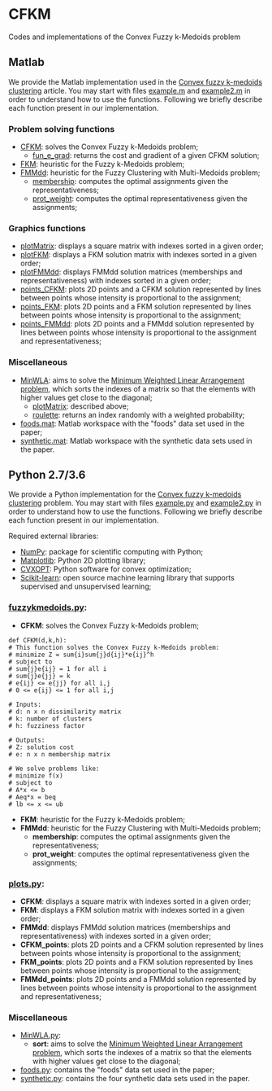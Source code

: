 # CFKM
Codes and implementations of the Convex Fuzzy k-Medoids problem

## Matlab
We provide the Matlab implementation used in the [Convex fuzzy k-medoids clustering](https://doi.org/10.1016/j.fss.2020.01.001) article. You may start with files [example.m](https://github.com/danielnopinheiro/CFKM/blob/master/matlab/example.m) and [example2.m](https://github.com/danielnopinheiro/CFKM/blob/master/matlab/example2.m) in order to understand how to use the functions. Following we briefly describe each function present in our implementation.

### Problem solving functions
* [CFKM](https://github.com/danielnopinheiro/CFKM/blob/master/matlab/CFKM.m): solves the Convex Fuzzy k-Medoids problem;
  * [fun_e_grad](https://github.com/danielnopinheiro/CFKM/blob/master/matlab/fun_e_grad.m): returns the cost and gradient of a given CFKM solution;
* [FKM](https://github.com/danielnopinheiro/CFKM/blob/master/matlab/FKM.m): heuristic for the Fuzzy k-Medoids problem;
* [FMMdd](https://github.com/danielnopinheiro/CFKM/blob/master/matlab/FMMdd.m): heuristic for the Fuzzy Clustering with Multi-Medoids problem;
  * [membership](https://github.com/danielnopinheiro/CFKM/blob/master/matlab/membership.m): computes the optimal assignments given the representativeness;
  * [prot_weight](https://github.com/danielnopinheiro/CFKM/blob/master/matlab/prot_weight.m): computes the optimal representativeness given the assignments;

### Graphics functions
* [plotMatrix](https://github.com/danielnopinheiro/CFKM/blob/master/matlab/plotMatrix.m): displays a square matrix with indexes sorted in a given order;
* [plotFKM](https://github.com/danielnopinheiro/CFKM/blob/master/matlab/plotFKM.m): displays a FKM solution matrix with indexes sorted in a given order;
* [plotFMMdd](https://github.com/danielnopinheiro/CFKM/blob/master/matlab/plotFMMdd.m): displays FMMdd solution matrices (memberships and representativeness) with indexes sorted in a given order;
* [points_CFKM](https://github.com/danielnopinheiro/CFKM/blob/master/matlab/points_CFKM.m): plots 2D points and a CFKM solution represented by lines between points whose intensity is proportional to the assignment;
* [points_FKM](https://github.com/danielnopinheiro/CFKM/blob/master/matlab/points_FKM.m): plots 2D points and a FKM solution represented by lines between points whose intensity is proportional to the assignment;
* [points_FMMdd](https://github.com/danielnopinheiro/CFKM/blob/master/matlab/points_FMMdd.m): plots 2D points and a FMMdd solution represented by lines between points whose intensity is proportional to the assignment and representativeness;

### Miscellaneous
* [MinWLA](https://github.com/danielnopinheiro/CFKM/blob/master/matlab/MinWLA.m): aims to solve the [Minimum Weighted Linear Arrangement problem](https://doi.org/10.1016/0166-218X(93)E0168-X), which sorts the indexes of a matrix so that the elements with higher values get close to the diagonal;
  * [plotMatrix](https://github.com/danielnopinheiro/CFKM/blob/master/matlab/plotMatrix.m): described above;
  * [roulette](https://github.com/danielnopinheiro/CFKM/blob/master/matlab/roulette.m): returns an index randomly with a weighted probability;
* [foods.mat](https://github.com/danielnopinheiro/CFKM/blob/master/matlab/foods.mat): Matlab workspace with the "foods" data set used in the paper;
* [synthetic.mat](https://github.com/danielnopinheiro/CFKM/blob/master/matlab/synthetic.mat): Matlab workspace with the synthetic data sets used in the paper.

## Python 2.7/3.6
We provide a Python implementation for the [Convex fuzzy k-medoids clustering](https://doi.org/10.1016/j.fss.2020.01.001) problem. You may start with files [example.py](https://github.com/danielnopinheiro/CFKM/blob/master/python/example.py) and [example2.py](https://github.com/danielnopinheiro/CFKM/blob/master/python/example2.py) in order to understand how to use the functions. Following we briefly describe each function present in our implementation.

Required external libraries:
* [NumPy](https://www.numpy.org/): package for scientific computing with Python;
* [Matplotlib](https://matplotlib.org/): Python 2D plotting library;
* [CVXOPT](https://cvxopt.org/): Python software for convex optimization;
* [Scikit-learn](https://scikit-learn.org/stable/index.html): open source machine learning library that supports supervised and unsupervised learning;

### [fuzzykmedoids.py](https://github.com/danielnopinheiro/CFKM/blob/master/python/fuzzykmedoids.py):
* **CFKM**: solves the Convex Fuzzy k-Medoids problem;
```
def CFKM(d,k,h):
# This function solves the Convex Fuzzy k-Medoids problem:
# minimize Z = sum{i}sum{j}d{ij}*e{ij}^h
# subject to
# sum{j}e{ij} = 1 for all i
# sum{j}e{jj} = k
# e{ij} <= e{jj} for all i,j
# 0 <= e{ij} <= 1 for all i,j

# Inputs:
# d: n x n dissimilarity matrix
# k: number of clusters
# h: fuzziness factor

# Outputs:
# Z: solution cost
# e: n x n membership matrix

# We solve problems like:
# minimize f(x)
# subject to
# A*x <= b
# Aeq*x = beq
# lb <= x <= ub
```
* **FKM**: heuristic for the Fuzzy k-Medoids problem;
* **FMMdd**: heuristic for the Fuzzy Clustering with Multi-Medoids problem;
  * **membership**: computes the optimal assignments given the representativeness;
  * **prot_weight**: computes the optimal representativeness given the assignments;

### [plots.py](https://github.com/danielnopinheiro/CFKM/blob/master/python/plots.py):
* **CFKM**: displays a square matrix with indexes sorted in a given order;
* **FKM**: displays a FKM solution matrix with indexes sorted in a given order;
* **FMMdd**: displays FMMdd solution matrices (memberships and representativeness) with indexes sorted in a given order;
* **CFKM_points**: plots 2D points and a CFKM solution represented by lines between points whose intensity is proportional to the assignment;
* **FKM_points**: plots 2D points and a FKM solution represented by lines between points whose intensity is proportional to the assignment;
* **FMMdd_points**: plots 2D points and a FMMdd solution represented by lines between points whose intensity is proportional to the assignment and representativeness;

### Miscellaneous
* [MinWLA.py](https://github.com/danielnopinheiro/CFKM/blob/master/python/MinWLA.py):
  * **sort**: aims to solve the [Minimum Weighted Linear Arrangement problem](https://doi.org/10.1016/0166-218X(93)E0168-X), which sorts the indexes of a matrix so that the elements with higher values get close to the diagonal;
* [foods.py](https://github.com/danielnopinheiro/CFKM/blob/master/python/foods.py): contains the "foods" data set used in the paper;
* [synthetic.py](https://github.com/danielnopinheiro/CFKM/blob/master/python/synthetic.py): contains the four synthetic data sets used in the paper.

